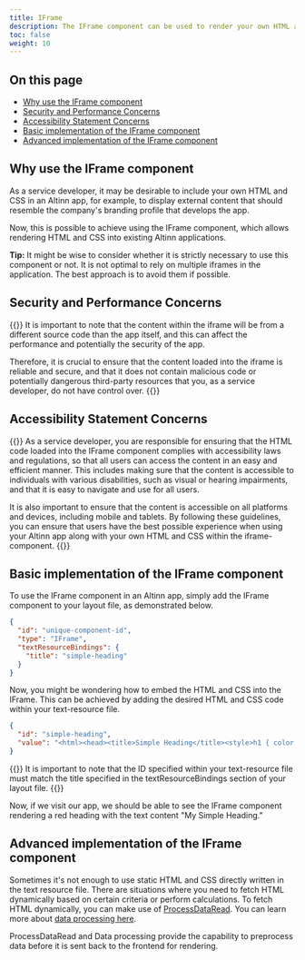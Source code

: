 ```yaml
---
title: IFrame
description: The IFrame component can be used to render your own HTML and CSS within an Altinn app.
toc: false
weight: 10
---
```


## On this page

- [Why use the IFrame component](/app/development/ux/components/iframe/#why-use-the-iframe-component)
- [Security and Performance Concerns](/app/development/ux/components/iframe/#security-and-performance-concerns)
- [Accessibility Statement Concerns](/app/development/ux/components/iframe/#accessibility-statement-concerns)
- [Basic implementation of the IFrame component](/app/development/ux/components/iframe/#basic-implementation-of-the-iframe-component)
- [Advanced implementation of the IFrame component](/app/development/ux/components/iframe/#advanced-implementation-of-the-iframe-component)

## Why use the IFrame component

As a service developer, it may be desirable to include your own HTML and CSS in an Altinn app, for example, to display external content that should resemble the company's branding profile that develops the app.

Now, this is possible to achieve using the IFrame component, which allows rendering HTML and CSS into existing Altinn applications.

**Tip:** It might be wise to consider whether it is strictly necessary to use this component or not. It is not optimal to rely on multiple iframes in the application. The best approach is to avoid them if possible.

## Security and Performance Concerns

{{<notice warning>}}
It is important to note that the content within the iframe will be from a different source code than the app itself, and this can affect the performance and potentially the security of the app.

Therefore, it is crucial to ensure that the content loaded into the iframe is reliable and secure, and that it does not contain malicious code or potentially dangerous third-party resources that you, as a service developer, do not have control over.
{{</notice>}}

## Accessibility Statement Concerns

{{<notice info>}}
As a service developer, you are responsible for ensuring that the HTML code loaded into the IFrame component complies with accessibility laws and regulations, so that all users can access the content in an easy and efficient manner. This includes making sure that the content is accessible to individuals with various disabilities, such as visual or hearing impairments, and that it is easy to navigate and use for all users.

It is also important to ensure that the content is accessible on all platforms and devices, including mobile and tablets. By following these guidelines, you can ensure that users have the best possible experience when using your Altinn app along with your own HTML and CSS within the iframe-component.
{{</notice>}}

## Basic implementation of the IFrame component

To use the IFrame component in an Altinn app, simply add the IFrame component to your layout file, as demonstrated below.

```json
{
  "id": "unique-component-id",
  "type": "IFrame",
  "textResourceBindings": {
    "title": "simple-heading"
  }
}
```

Now, you might be wondering how to embed the HTML and CSS into the IFrame. This can be achieved by adding the desired HTML and CSS code within your text-resource file.

```json
{
  "id": "simple-heading",
  "value": "<html><head><title>Simple Heading</title><style>h1 { color: red; }</style></head><body><h1>My simple heading</h1></html>"
}
```

{{<notice info>}}
It is important to note that the ID specified within your text-resource file must match the title specified in the textResourceBindings section of your layout file.
{{</notice>}}

Now, if we visit our app, we should be able to see the IFrame component rendering a red heading with the text content "My Simple Heading."

## Advanced implementation of the IFrame component

Sometimes it's not enough to use static HTML and CSS directly written in the text resource file. There are situations where you need to fetch HTML dynamically based on certain criteria or perform calculations.
To fetch HTML dynamically, you can make use of [ProcessDataRead](/app/development/configuration/stateless/#populating-data). You can learn more about [data processing here](/app/development/logic/dataprocessing).

ProcessDataRead and Data processing provide the capability to preprocess data before it is sent back to the frontend for rendering.